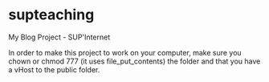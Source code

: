 # supteaching
My Blog Project - SUP'Internet

In order to make this project to work on your computer,
make sure you chown or chmod 777 (it uses file_put_contents)
the folder and that you have a vHost to the public folder.

